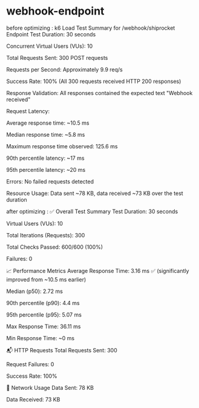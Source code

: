 ﻿# webhook-endpoint
before optimizing :
k6 Load Test Summary for /webhook/shiprocket Endpoint
Test Duration: 30 seconds

Concurrent Virtual Users (VUs): 10

Total Requests Sent: 300 POST requests

Requests per Second: Approximately 9.9 req/s

Success Rate: 100% (All 300 requests received HTTP 200 responses)

Response Validation: All responses contained the expected text "Webhook received"

Request Latency:

Average response time: ~10.5 ms

Median response time: ~5.8 ms

Maximum response time observed: 125.6 ms

90th percentile latency: ~17 ms

95th percentile latency: ~20 ms

Errors: No failed requests detected

Resource Usage: Data sent ~78 KB, data received ~73 KB over the test duration


after optimizing :
 ✅ Overall Test Summary
Test Duration: 30 seconds

Virtual Users (VUs): 10

Total Iterations (Requests): 300

Total Checks Passed: 600/600 (100%)

Failures: 0

📈 Performance Metrics
Average Response Time: 3.16 ms ✅ (significantly improved from ~10.5 ms earlier)

Median (p50): 2.72 ms

90th percentile (p90): 4.4 ms

95th percentile (p95): 5.07 ms

Max Response Time: 36.11 ms

Min Response Time: ~0 ms

📬 HTTP Requests
Total Requests Sent: 300

Request Failures: 0

Success Rate: 100%

🔗 Network Usage
Data Sent: 78 KB

Data Received: 73 KB

